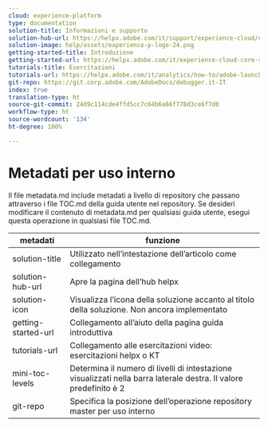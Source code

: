 ```yaml
---
cloud: experience-platform
type: documentation
solution-title: Informazioni e supporto
solution-hub-url: https://helpx.adobe.com/it/support/experience-cloud/core-services.html
solution-image: help/assets/experience-p-logo-24.png
getting-started-title: Introduzione
getting-started-url: https://helpx.adobe.com/it/experience-cloud-core-services/get-started.html
tutorials-title: Esercitazioni
tutorials-url: https://helpx.adobe.com/it/analytics/how-to/adobe-launch-publishing-process.html
git-repo: https://git.corp.adobe.com/AdobeDocs/debugger.it-IT
index: true
translation-type: ht
source-git-commit: 24d9c114cde4ffd5cc7c64b6a66f778d3ce6f7d0
workflow-type: ht
source-wordcount: '134'
ht-degree: 100%

---
```



# Metadati per uso interno

Il file metadata.md include metadati a livello di repository che passano attraverso i file TOC.md della guida utente nel repository. Se desideri modificare il contenuto di metadata.md per qualsiasi guida utente, esegui questa operazione in qualsiasi file TOC.md.

| metadati | funzione |
|--- |--- |
| solution-title | Utilizzato nell’intestazione dell’articolo come collegamento |
| solution-hub-url | Apre la pagina dell’hub helpx |
| solution-icon | Visualizza l’icona della soluzione accanto al titolo della soluzione. Non ancora implementato |
| getting-started-url | Collegamento all’aiuto della pagina guida introduttiva |
| tutorials-url | Collegamento alle esercitazioni video: esercitazioni helpx o KT |
| mini-toc-levels | Determina il numero di livelli di intestazione visualizzati nella barra laterale destra. Il valore predefinito è 2 |
| git-repo | Specifica la posizione dell’operazione repository master per uso interno |
